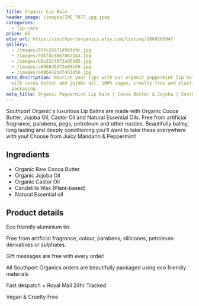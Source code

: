 ```yaml
---
title: Organic Lip Balm
header_image: /images/IMG_7077_jpg.jpeg
categories:
  - lip-care
price: £5
etsy_url: https://southportorganics.etsy.com/listing/1868286947
gallery:
  - /images/95fc28371d903e9c.jpg
  - /images/93bfdc6867062343.jpg
  - /images/b5a332f073a05b95.jpg
  - /images/a6968d8d72e09b59.jpg
  - /images/b49b442bd7461d56.jpg
meta_description: Nourish your lips with our organic peppermint lip balm made
  with cocoa butter and jojoba oil. 100% vegan, cruelty-free and plastic-free
  packaging.
meta_title: Organic Peppermint Lip Balm | Cocoa Butter & Jojoba | Southport Organics
---
```

Southport Organic's luxurious Lip Balms are made with Organic Cocoa Butter, Jojoba Oil, Castor Oil and Natural Essential Oils. Free from artificial fragrance, parabens, pegs, petroleum and other nasties. Beautifully balmy, long lasting and deeply conditioning you'll want to take these everywhere with you! Choose from Juicy Mandarin & Peppermint!

## Ingredients

- Organic Raw Cocoa Butter
- Organic Jojoba Oil
- Organic Castor Oil
- Candelilla Wax (Plant-based)
- Natural Essential oil

## Product details

Eco friendly aluminium tin.

Free from artificial fragrance, colour, parabens, sillicones, petroleum derivatives or sulphates.

Gift messages are free with every order!

All Southport Organics orders are beautifully packaged using eco friendly materials

Fast despatch + Royal Mail 24hr Tracked

Vegan & Cruelty Free
